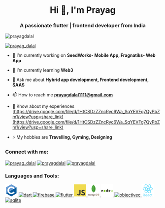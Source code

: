 <h1 align="center">Hi 👋, I'm Prayag</h1>
<h3 align="center">A passionate flutter | frontend developer from India</h3>

<p align="left"> <img src="https://komarev.com/ghpvc/?username=prayagdalal&label=Profile%20views&color=0e75b6&style=flat" alt="prayagdalal" /> </p>

<p align="left"> <a href="https://twitter.com/prayag_dalal" target="blank"><img src="https://img.shields.io/twitter/follow/prayag_dalal?logo=twitter&style=for-the-badge" alt="prayag_dalal" /></a> </p>

- 🔭 I’m currently working on **SeedWorks- Mobile App, Fragnatiks- Web App**

- 🌱 I’m currently learning **Web3**

- 💬 Ask me about **Hybrid app development, Frontend development, SAAS**

- 📫 How to reach me **prayagdalal1111@gmail.com**

- 📄 Know about my experiences [https://drive.google.com/file/d/1HtCSDzZZncRyc6Wa_SqYEVFg7QyPbZm1/view?usp=share_link](https://drive.google.com/file/d/1HtCSDzZZncRyc6Wa_SqYEVFg7QyPbZm1/view?usp=share_link)

- ⚡ My hobbies are **Travelling, Gyming, Designing**

<h3 align="left">Connect with me:</h3>
<p align="left">
<a href="https://twitter.com/prayag_dalal" target="blank"><img align="center" src="https://raw.githubusercontent.com/rahuldkjain/github-profile-readme-generator/master/src/images/icons/Social/twitter.svg" alt="prayag_dalal" height="30" width="40" /></a>
<a href="https://linkedin.com/in/prayagdalal" target="blank"><img align="center" src="https://raw.githubusercontent.com/rahuldkjain/github-profile-readme-generator/master/src/images/icons/Social/linked-in-alt.svg" alt="prayagdalal" height="30" width="40" /></a>
<a href="https://www.behance.net/prayagdalal" target="blank"><img align="center" src="https://raw.githubusercontent.com/rahuldkjain/github-profile-readme-generator/master/src/images/icons/Social/behance.svg" alt="prayagdalal" height="30" width="40" /></a>
</p>

<h3 align="left">Languages and Tools:</h3>
<p align="left"> <a href="https://www.cprogramming.com/" target="_blank" rel="noreferrer"> <img src="https://raw.githubusercontent.com/devicons/devicon/master/icons/c/c-original.svg" alt="c" width="40" height="40"/> </a> <a href="https://dart.dev" target="_blank" rel="noreferrer"> <img src="https://www.vectorlogo.zone/logos/dartlang/dartlang-icon.svg" alt="dart" width="40" height="40"/> </a> <a href="https://firebase.google.com/" target="_blank" rel="noreferrer"> <img src="https://www.vectorlogo.zone/logos/firebase/firebase-icon.svg" alt="firebase" width="40" height="40"/> </a> <a href="https://flutter.dev" target="_blank" rel="noreferrer"> <img src="https://www.vectorlogo.zone/logos/flutterio/flutterio-icon.svg" alt="flutter" width="40" height="40"/> </a> <a href="https://developer.mozilla.org/en-US/docs/Web/JavaScript" target="_blank" rel="noreferrer"> <img src="https://raw.githubusercontent.com/devicons/devicon/master/icons/javascript/javascript-original.svg" alt="javascript" width="40" height="40"/> </a> <a href="https://www.mongodb.com/" target="_blank" rel="noreferrer"> <img src="https://raw.githubusercontent.com/devicons/devicon/master/icons/mongodb/mongodb-original-wordmark.svg" alt="mongodb" width="40" height="40"/> </a> <a href="https://nodejs.org" target="_blank" rel="noreferrer"> <img src="https://raw.githubusercontent.com/devicons/devicon/master/icons/nodejs/nodejs-original-wordmark.svg" alt="nodejs" width="40" height="40"/> </a> <a href="https://developer.apple.com/library/archive/documentation/Cocoa/Conceptual/ProgrammingWithObjectiveC/Introduction/Introduction.html" target="_blank" rel="noreferrer"> <img src="https://www.vectorlogo.zone/logos/apple_objectivec/apple_objectivec-icon.svg" alt="objectivec" width="40" height="40"/> </a> <a href="https://reactjs.org/" target="_blank" rel="noreferrer"> <img src="https://raw.githubusercontent.com/devicons/devicon/master/icons/react/react-original-wordmark.svg" alt="react" width="40" height="40"/> </a> <a href="https://www.sqlite.org/" target="_blank" rel="noreferrer"> <img src="https://www.vectorlogo.zone/logos/sqlite/sqlite-icon.svg" alt="sqlite" width="40" height="40"/> </a> </p>
